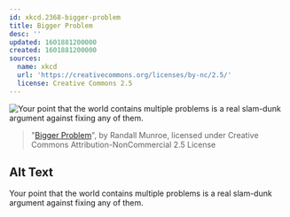 ```yaml
---
id: xkcd.2368-bigger-problem
title: Bigger Problem
desc: ''
updated: 1601881200000
created: 1601881200000
sources:
  name: xkcd
  url: 'https://creativecommons.org/licenses/by-nc/2.5/'
  license: Creative Commons 2.5
---
```

![Your point that the world contains multiple problems is a real slam-dunk argument against fixing any of them.](https://imgs.xkcd.com/comics/bigger_problem.png)
> "[Bigger Problem](https://xkcd.com/2368/)", by Randall Munroe, licensed under Creative Commons Attribution-NonCommercial 2.5 License

## Alt Text
Your point that the world contains multiple problems is a real slam-dunk argument against fixing any of them.
